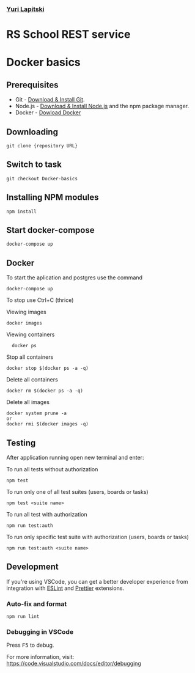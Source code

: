 ### [Yuri Lapitski](lyurik@tut.by)
# RS School REST service
# Docker basics

## Prerequisites

- Git - [Download & Install Git](https://git-scm.com/downloads).
- Node.js - [Download & Install Node.js](https://nodejs.org/en/download/) and the npm package manager.
- Docker - [Dowload Docker](https://www.docker.com/)

## Downloading

```
git clone {repository URL}
```
## Switch to task

```
git checkout Docker-basics
```
## Installing NPM modules

```
npm install
```

## Start docker-compose

```
docker-compose up
```

## Docker
To start the aplication and postgres use the command
```
docker-compose up
```
To stop use Ctrl+C  (thrice)

Viewing images
```
docker images
```

Viewing containers
```
  docker ps
```

Stop all containers
```
docker stop $(docker ps -a -q)
```

Delete all containers
```
docker rm $(docker ps -a -q)
```

Delete all images
```
docker system prune -a
or
docker rmi $(docker images -q)
```

## Testing

After application running open new terminal and enter:

To run all tests without authorization

```
npm test
```

To run only one of all test suites (users, boards or tasks)

```
npm test <suite name>
```

To run all test with authorization

```
npm run test:auth
```

To run only specific test suite with authorization (users, boards or tasks)

```
npm run test:auth <suite name>
```

## Development

If you're using VSCode, you can get a better developer experience from integration with [ESLint](https://marketplace.visualstudio.com/items?itemName=dbaeumer.vscode-eslint) and [Prettier](https://marketplace.visualstudio.com/items?itemName=esbenp.prettier-vscode) extensions.

### Auto-fix and format

```
npm run lint
```

### Debugging in VSCode

Press <kbd>F5</kbd> to debug.

For more information, visit: https://code.visualstudio.com/docs/editor/debugging
